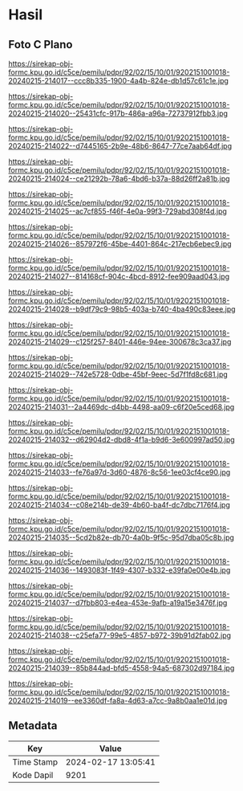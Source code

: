 # Hasil

## Foto C Plano

https://sirekap-obj-formc.kpu.go.id/c5ce/pemilu/pdpr/92/02/15/10/01/9202151001018-20240215-214017--ccc8b335-1900-4a4b-824e-db1d57c61c1e.jpg

https://sirekap-obj-formc.kpu.go.id/c5ce/pemilu/pdpr/92/02/15/10/01/9202151001018-20240215-214020--25431cfc-917b-486a-a96a-72737912fbb3.jpg

https://sirekap-obj-formc.kpu.go.id/c5ce/pemilu/pdpr/92/02/15/10/01/9202151001018-20240215-214022--d7445165-2b9e-48b6-8647-77ce7aab64df.jpg

https://sirekap-obj-formc.kpu.go.id/c5ce/pemilu/pdpr/92/02/15/10/01/9202151001018-20240215-214024--ce21292b-78a6-4bd6-b37a-88d26ff2a81b.jpg

https://sirekap-obj-formc.kpu.go.id/c5ce/pemilu/pdpr/92/02/15/10/01/9202151001018-20240215-214025--ac7cf855-f46f-4e0a-99f3-729abd308f4d.jpg

https://sirekap-obj-formc.kpu.go.id/c5ce/pemilu/pdpr/92/02/15/10/01/9202151001018-20240215-214026--857972f6-45be-4401-864c-217ecb6ebec9.jpg

https://sirekap-obj-formc.kpu.go.id/c5ce/pemilu/pdpr/92/02/15/10/01/9202151001018-20240215-214027--814168cf-904c-4bcd-8912-fee909aad043.jpg

https://sirekap-obj-formc.kpu.go.id/c5ce/pemilu/pdpr/92/02/15/10/01/9202151001018-20240215-214028--b9df79c9-98b5-403a-b740-4ba490c83eee.jpg

https://sirekap-obj-formc.kpu.go.id/c5ce/pemilu/pdpr/92/02/15/10/01/9202151001018-20240215-214029--c125f257-8401-446e-94ee-300678c3ca37.jpg

https://sirekap-obj-formc.kpu.go.id/c5ce/pemilu/pdpr/92/02/15/10/01/9202151001018-20240215-214029--742e5728-0dbe-45bf-9eec-5d7f1fd8c681.jpg

https://sirekap-obj-formc.kpu.go.id/c5ce/pemilu/pdpr/92/02/15/10/01/9202151001018-20240215-214031--2a4469dc-d4bb-4498-aa09-c6f20e5ced68.jpg

https://sirekap-obj-formc.kpu.go.id/c5ce/pemilu/pdpr/92/02/15/10/01/9202151001018-20240215-214032--d62904d2-dbd8-4f1a-b9d6-3e600997ad50.jpg

https://sirekap-obj-formc.kpu.go.id/c5ce/pemilu/pdpr/92/02/15/10/01/9202151001018-20240215-214033--fe76a97d-3d60-4876-8c56-1ee03cf4ce90.jpg

https://sirekap-obj-formc.kpu.go.id/c5ce/pemilu/pdpr/92/02/15/10/01/9202151001018-20240215-214034--c08e214b-de39-4b60-ba4f-dc7dbc7176f4.jpg

https://sirekap-obj-formc.kpu.go.id/c5ce/pemilu/pdpr/92/02/15/10/01/9202151001018-20240215-214035--5cd2b82e-db70-4a0b-9f5c-95d7dba05c8b.jpg

https://sirekap-obj-formc.kpu.go.id/c5ce/pemilu/pdpr/92/02/15/10/01/9202151001018-20240215-214036--1493083f-1f49-4307-b332-e39fa0e00e4b.jpg

https://sirekap-obj-formc.kpu.go.id/c5ce/pemilu/pdpr/92/02/15/10/01/9202151001018-20240215-214037--d7fbb803-e4ea-453e-9afb-a19a15e3476f.jpg

https://sirekap-obj-formc.kpu.go.id/c5ce/pemilu/pdpr/92/02/15/10/01/9202151001018-20240215-214038--c25efa77-99e5-4857-b972-39b91d2fab02.jpg

https://sirekap-obj-formc.kpu.go.id/c5ce/pemilu/pdpr/92/02/15/10/01/9202151001018-20240215-214039--85b844ad-bfd5-4558-94a5-687302d97184.jpg

https://sirekap-obj-formc.kpu.go.id/c5ce/pemilu/pdpr/92/02/15/10/01/9202151001018-20240215-214019--ee3360df-fa8a-4d63-a7cc-9a8b0aa1e01d.jpg


## Metadata

| Key        | Value               |
| ---------- | ------------------- |
| Time Stamp | 2024-02-17 13:05:41 |
| Kode Dapil | 9201                |



